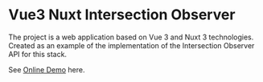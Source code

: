 # Vue3 Nuxt Intersection Observer

The project is a web application based on Vue 3 and Nuxt 3 technologies. Created as an example of the implementation of the Intersection Observer API for this stack.

See [Online Demo](/) here.